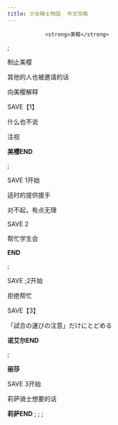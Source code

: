 ```yaml
---
title: 少女騎士物語  中文攻略
---
```


                <strong>美樱</strong>



 ;



制止美樱



其他的人也被邀请的话



向美樱解释



SAVE【1】



什么也不说



注视



<strong>美樱END</strong>



 ;



SAVE 1开始



适时的提供援手



对不起，有点无理



SAVE 2



帮忙学生会



<strong>END</strong>



 ;



SAVE  ;2开始



拒绝帮忙



SAVE【3】



「試合の運びの注意」だけにとどめる



<strong>诺艾尔END</strong>



 ;



<strong>丽莎</strong>



SAVE 3开始



莉萨骑士想要的话



<strong>莉萨END</strong> ;  ;  ;


              

